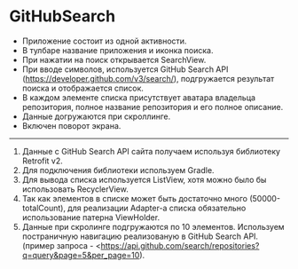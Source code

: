 # GitHubSearch
* Приложение состоит из одной активности.
* В тулбаре название приложения и иконка поиска.
* При нажатии на поиск открывается SearchView.
* При вводе символов, используется GitHub Search API (https://developer.github.com/v3/search/), подгружается результат поиска и отображается список.
* В каждом элементе списка присутствует аватара владельца репозитория, полное название репозитория и его полное описание.
* Данные  догружаются при скроллинге.
* Включен поворот экрана.

***

1. Данные с GitHub Search API сайта получаем используя библиотеку Retrofit v2.
2. Для подключения библиотеки используем Gradle.
3. Для вывода списка используется ListView, хотя можно было бы использовать RecyclerView.
4. Так как элементов в списке может быть достаточно много (50000-totalCount), для реализации Adapter-а списка обязательно использование патерна ViewHolder.
5. Данные при скролинге подгружаются по 10 элементов. Используем постраничную навигацию реализованую в GitHub Search API. (пример запроса - <https://api.github.com/search/repositories?q=query&page=5&per_page=10).

